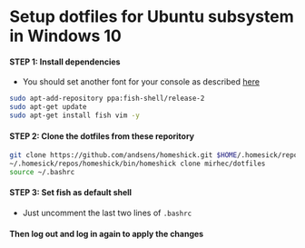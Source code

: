 # Setup dotfiles for Ubuntu subsystem in Windows 10

#### STEP 1: Install dependencies
 - You should set another font for your console as described [here](http://www.hanselman.com/blog/UsingConsolasAsTheWindowsConsoleFont.aspx)
```bash
sudo apt-add-repository ppa:fish-shell/release-2
sudo apt-get update
sudo apt-get install fish vim -y
```

#### STEP 2: Clone the dotfiles from these reporitory

```bash
git clone https://github.com/andsens/homeshick.git $HOME/.homesick/repos/homeshick
~/.homesick/repos/homeshick/bin/homeshick clone mirhec/dotfiles
source ~/.bashrc
```

#### STEP 3: Set fish as default shell
 - Just uncomment the last two lines of `.bashrc`

#### Then log out and log in again to apply the changes
